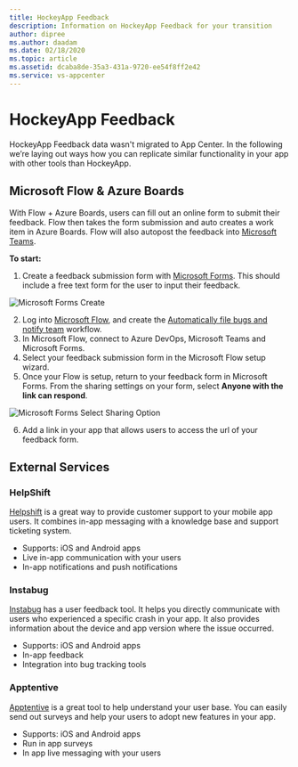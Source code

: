 ```yaml
---
title: HockeyApp Feedback
description: Information on HockeyApp Feedback for your transition
author: dipree
ms.author: daadam
ms.date: 02/18/2020
ms.topic: article
ms.assetid: dcaba8de-35a3-431a-9720-ee54f8ff2e42
ms.service: vs-appcenter
---
```


# HockeyApp Feedback

HockeyApp Feedback data wasn't migrated to App Center. In the following we’re laying out ways how you can replicate similar functionality in your app with other tools than HockeyApp.

## Microsoft Flow & Azure Boards

With Flow + Azure Boards, users can fill out an online form to submit their feedback.  Flow then takes the form submission and auto creates a work item in Azure Boards.  Flow will also autopost the feedback into [Microsoft Teams](https://products.office.com/microsoft-teams/group-chat-software).

**To start:**

1. Create a feedback submission form with [Microsoft Forms](https://forms.office.com/Pages/DesignPage.aspx).  This should include a free text form for the user to input their feedback.

![Microsoft Forms Create](images/feedback-form-a.png)

2. Log into [Microsoft Flow](https://preview.flow.microsoft.com/), and create the [Automatically file bugs and notify team](https://preview.flow.microsoft.com/galleries/public/templates/1a5cd7ae0a3746b39696556ae702c53e/automatically-file-bugs-and-notify-team/) workflow.
3. In Microsoft Flow, connect to Azure DevOps, Microsoft Teams and Microsoft Forms.
4. Select your feedback submission form in the Microsoft Flow setup wizard.
5. Once your Flow is setup, return to your feedback form in Microsoft Forms.  From the sharing settings on your form, select **Anyone with the link can respond**.

![Microsoft Forms Select Sharing Option](images/feedback-form-b.png)

6. Add a link in your app that allows users to access the url of your feedback form.

## External Services

### HelpShift

[Helpshift](https://www.helpshift.com/) is a great way to provide customer support to your mobile app users.  It combines in-app messaging with a knowledge base and support ticketing system. 

- Supports: iOS and Android apps
- Live in-app communication with your users
- In-app notifications and push notifications

### Instabug

[Instabug](https://instabug.com/in-app-chat) has a user feedback tool.  It helps you directly communicate with users who experienced a specific crash in your app.  It also provides information about the device and app version where the issue occurred.

- Supports: iOS and Android apps
- In-app feedback
- Integration into bug tracking tools

### Apptentive

[Apptentive](https://www.apptentive.com/) is a great tool to help understand your user base. You can easily send out surveys and help your users to adopt new features in your app.

- Supports: iOS and Android apps
- Run in app surveys
- In app live messaging with your users
